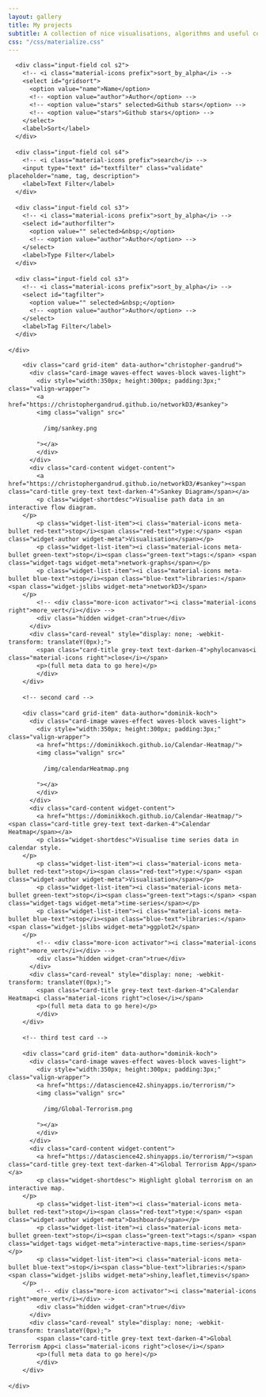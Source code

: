 ```yaml
---
layout: gallery
title: My projects
subtitle: A collection of nice visualisations, algorithms and useful code snippets
css: "/css/materialize.css"
---
```



<div class="container center filter">
<div class="row">
  <form class="col s12">
	<div class="row">
	  
	  <div class="input-field col s2">
		<!-- <i class="material-icons prefix">sort_by_alpha</i> -->
		<select id="gridsort">
		  <option value="name">Name</option>
		  <!-- <option value="author">Author</option> -->
		  <!-- <option value="stars" selected>Github stars</option> -->
		  <!-- <option value="stars">Github stars</option> -->
		</select>
		<label>Sort</label>
	  </div>
	  
	  <div class="input-field col s4">
		<!-- <i class="material-icons prefix">search</i> -->
		<input type="text" id="textfilter" class="validate" placeholder="name, tag, description">
		<label>Text Filter</label>
	  </div>
	  
	  <div class="input-field col s3">
		<!-- <i class="material-icons prefix">sort_by_alpha</i> -->
		<select id="authorfilter">
		  <option value="" selected>&nbsp;</option>
		  <!-- <option value="author">Author</option> -->
		</select>
		<label>Type Filter</label>
	  </div>
	  
	  <div class="input-field col s3">
		<!-- <i class="material-icons prefix">sort_by_alpha</i> -->
		<select id="tagfilter">
		  <option value="" selected>&nbsp;</option>
		  <!-- <option value="author">Author</option> -->
		</select>
		<label>Tag Filter</label>
	  </div>
	  
	</div>
  </form>
</div>
</div>

<div class="main-container">
	<div class="row" id="grid">

		<div class="card grid-item" data-author="christopher-gandrud">
		  <div class="card-image waves-effect waves-block waves-light">
			<div style="width:350px; height:300px; padding:3px;" class="valign-wrapper">
			<a href="https://christophergandrud.github.io/networkD3/#sankey">
			<img class="valign" src="
			
			  /img/sankey.png
			
			"></a>
			</div>
		  </div>
		  <div class="card-content widget-content">
			<a href="https://christophergandrud.github.io/networkD3/#sankey"><span class="card-title grey-text text-darken-4">Sankey Diagram</span></a>
			<p class="widget-shortdesc">Visualise path data in an interactive flow diagram.
		</p>
			<p class="widget-list-item"><i class="material-icons meta-bullet red-text">stop</i><span class="red-text">type:</span> <span class="widget-author widget-meta">Visualisation</span></p>
			<p class="widget-list-item"><i class="material-icons meta-bullet green-text">stop</i><span class="green-text">tags:</span> <span class="widget-tags widget-meta">network-graphs</span></p>
			<p class="widget-list-item"><i class="material-icons meta-bullet blue-text">stop</i><span class="blue-text">libraries:</span> <span class="widget-jslibs widget-meta">networkD3</span>
		</p>
			<!-- <div class="more-icon activator"><i class="material-icons right">more_vert</i></div> -->
			<div class="hidden widget-cran">true</div>
		  </div>
		  <div class="card-reveal" style="display: none; -webkit-transform: translateY(0px);">
			<span class="card-title grey-text text-darken-4">phylocanvas<i class="material-icons right">close</i></span>
			<p>(full meta data to go here)</p>
			</div>
		</div>
		
		<!-- second card -->
		
		<div class="card grid-item" data-author="dominik-koch">
		  <div class="card-image waves-effect waves-block waves-light">
			<div style="width:350px; height:300px; padding:3px;" class="valign-wrapper">
			<a href="https://dominikkoch.github.io/Calendar-Heatmap/">
			<img class="valign" src="
			
			  /img/calendarHeatmap.png
			
			"></a>
			</div>
		  </div>
		  <div class="card-content widget-content">
			<a href="https://dominikkoch.github.io/Calendar-Heatmap/"><span class="card-title grey-text text-darken-4">Calendar Heatmap</span></a>
			<p class="widget-shortdesc">Visualise time series data in calendar style.
		</p>
			<p class="widget-list-item"><i class="material-icons meta-bullet red-text">stop</i><span class="red-text">type:</span> <span class="widget-author widget-meta">Visualisation</span></p>
			<p class="widget-list-item"><i class="material-icons meta-bullet green-text">stop</i><span class="green-text">tags:</span> <span class="widget-tags widget-meta">time-series</span></p>
			<p class="widget-list-item"><i class="material-icons meta-bullet blue-text">stop</i><span class="blue-text">libraries:</span> <span class="widget-jslibs widget-meta">ggplot2</span>
		</p>
			<!-- <div class="more-icon activator"><i class="material-icons right">more_vert</i></div> -->
			<div class="hidden widget-cran">true</div>
		  </div>
		  <div class="card-reveal" style="display: none; -webkit-transform: translateY(0px);">
			<span class="card-title grey-text text-darken-4">Calendar Heatmap<i class="material-icons right">close</i></span>
			<p>(full meta data to go here)</p>
			</div>
		</div>
		
		<!-- third test card -->
		
		<div class="card grid-item" data-author="dominik-koch">
		  <div class="card-image waves-effect waves-block waves-light">
			<div style="width:350px; height:300px; padding:3px;" class="valign-wrapper">
			<a href="https://datascience42.shinyapps.io/terrorism/">
			<img class="valign" src="
			
			  /img/Global-Terrorism.png
			
			"></a>
			</div>
		  </div>
		  <div class="card-content widget-content">
			<a href="https://datascience42.shinyapps.io/terrorism/"><span class="card-title grey-text text-darken-4">Global Terrorism App</span></a>
			<p class="widget-shortdesc"> Highlight global terrorism on an interactive map.
		</p>
			<p class="widget-list-item"><i class="material-icons meta-bullet red-text">stop</i><span class="red-text">type:</span> <span class="widget-author widget-meta">Dashboard</span></p>
			<p class="widget-list-item"><i class="material-icons meta-bullet green-text">stop</i><span class="green-text">tags:</span> <span class="widget-tags widget-meta">interactive-maps,time-series</span></p>
			<p class="widget-list-item"><i class="material-icons meta-bullet blue-text">stop</i><span class="blue-text">libraries:</span> <span class="widget-jslibs widget-meta">shiny,leaflet,timevis</span>
		</p>
			<!-- <div class="more-icon activator"><i class="material-icons right">more_vert</i></div> -->
			<div class="hidden widget-cran">true</div>
		  </div>
		  <div class="card-reveal" style="display: none; -webkit-transform: translateY(0px);">
			<span class="card-title grey-text text-darken-4">Global Terrorism App<i class="material-icons right">close</i></span>
			<p>(full meta data to go here)</p>
			</div>
		</div>

	</div>
</div>